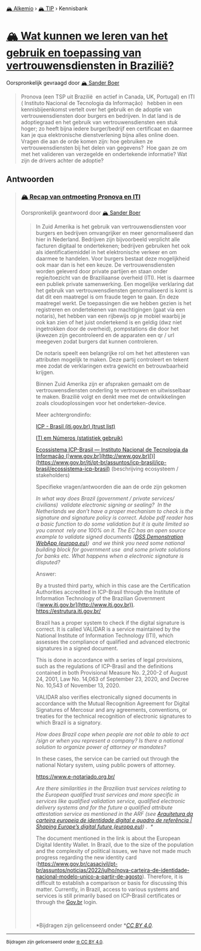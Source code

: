 [🏔️ Alkemio](https://welcome.alkem.io/) › [🏔️ TIP](https://alkem.io/tip/dashboard) › Kennisbank
# [🏔️ Wat kunnen we leren van het gebruik en toepassing van vertrouwensdiensten in Brazilië?](https://alkem.io/tip/collaboration/watkunnenweleren-7455)
Oorspronkelijk gevraagd door [🏔️ Sander Boer](https://alkem.io/user/sander-boer-499)
>Pronova (een TSP uit Brazilië  en actief in Canada, UK, Portugal) en ITI ( Instituto Nacional de Tecnologia da Informação)   hebben in een kennisbijeenkomst vertelt over het gebruik en de adoptie van vertrouwensdiensten door burgers en bedrijven. In dat land is de adoptiegraad en het gebruik van vertrouwensdiensten een stuk hoger; zo heeft bijna iedere burger/bedrijf een certificaat en daarmee kan je qua elektronische dienstverlening bijna alles online doen. Vragen die aan de orde komen zijn: hoe gebruiken ze vertrouwensdiensten bij het delen van gegevens?  Hoe gaan ze om met het valideren van verzegelde en ondertekende informatie? Wat zijn de drivers achter de adoptie?
## Antwoorden
>### [🏔️ Recap van ontmoeting Pronova en ITI](https://alkem.io/tip/collaboration/watkunnenweleren-7455/posts/recapvanontmoeting-4331)
>Oorspronkelijk geantwoord door [🏔️ Sander Boer](https://alkem.io/tip/collaboration/watkunnenweleren-7455/posts/recapvanontmoeting-4331)
>>In Zuid Amerika is het gebruik van vertrouwensdiensten voor burgers en bedrijven omvangrijker en meer genormaliseerd dan hier in Nederland. Bedrijven zijn bijvoorbeeld verplicht alle facturen digitaal te ondertekenen; bedrijven gebruiken het ook als identificatiemiddel in het elektronische verkeer en om daarmee te handelen. Voor burgers bestaat deze mogelijkheid ook maar dan is het een keuze. De vertrouwensdiensten worden geleverd door private partijen en staan onder regie/toezicht van de Braziliaanse overheid (ITI). Het is daarmee een publiek private samenwerking. Een mogelijke verklaring dat het gebruik van vertrouwensdiensten genormaliseerd is komt is dat dit een maatregel is om fraude tegen te gaan. En deze maatregel werkt. De toepassingen die we hebben gezien is het registreren en ondertekenen van machtigingen (gaat via een notaris), het hebben van een rijbewijs op je mobiel waarbij je ook kan zien of het juist ondertekend is en geldig (dwz niet ingetrokken door de overheid), pompstations die door het ijkwezen zijn gecontroleerd en de apparaten een qr / url meegeven zodat burgers dat kunnen controleren.
>>
>>De notaris speelt een belangrijke rol om het het attesteren van attributen mogelijk te maken. Deze partij controleert en tekent mee zodat de verklaringen extra gewicht en betrouwbaarheid krijgen.
>>
>>Binnen Zuid Amerika zijn er afspraken gemaakt om de vertrouwensdiensten onderling te vertrouwen en uitwisselbaar te maken. Brazilië volgt en denkt mee met de ontwikkelingen zoals cloudoplossingen voor het onderteken-device.
>>
>>Meer achtergrondinfo:
>>
>>[ICP - Brasil (](https://estrutura.iti.gov.br/)[iti.gov.br](http://iti.gov.br)[) (trust list)](https://estrutura.iti.gov.br/)
>>
>>[ITI em Números (statistiek gebruik)](https://numeros.iti.gov.br/)
>>
>>[Ecossistema ICP-Brasil — Instituto Nacional de Tecnologia da Informação (](https://www.gov.br/iti/pt-br/assuntos/icp-brasil/icp-brasil/ecossistema-icp-brasil)[www.gov.br](http://www.gov.br)[)](https://www.gov.br/iti/pt-br/assuntos/icp-brasil/icp-brasil/ecossistema-icp-brasil) (beschrijving ecosysteem / stakeholders)
>>
>>Specifieke vragen/antwoorden die aan de orde zijn gekomen
>>
>>*In what way does Brazil (government / private services/ civilians)  validate electronic signing or sealing?  In the Netherlands we don’t have a proper mechanism to check is the signature and signature policy is correct. Adobe pdf reader has a basic function to do some validation but it is quite limited so you cannot  rely one 100% on it. The EC has an open source example to validate signed documents (*[*DSS Demonstration WebApp (*](https://ec.europa.eu/digital-building-blocks/DSS/webapp-demo/validation)[*europa.eu*](http://europa.eu)[*)*](https://ec.europa.eu/digital-building-blocks/DSS/webapp-demo/validation)*)  and we think you need some national building block for government use  and some private solutions for banks etc. What happens when a electronic signature is disputed?*
>>
>>Answer:
>>
>>By a trusted third party, which in this case are the Certification Authorities accredited in ICP-Brasil through the Institute of Information Technology of the Brazilian Government ([www.iti.gov.br](http://www.iti.gov.br)). <https://estrutura.iti.gov.br/>
>>
>>Brazil has a proper system to check if the digital signature is correct. It is called VALIDAR is a service maintained by the National Institute of Information Technology (ITI), which assesses the compliance of qualified and advanced electronic signatures in a signed document.
>>
>>This is done in accordance with a series of legal provisions, such as the regulations of ICP-Brasil and the definitions contained in both Provisional Measure No. 2,200-2 of August 24, 2001, Law No. 14,063 of September 23, 2020, and Decree No. 10,543 of November 13, 2020.
>>
>>VALIDAR also verifies electronically signed documents in accordance with the Mutual Recognition Agreement for Digital Signatures of Mercosur and any agreements, conventions, or treaties for the technical recognition of electronic signatures to which Brazil is a signatory.
>>
>>*How does Brazil cope when people are not able to able to act /sign or when you represent a company? Is there a national solution to organize power of attorney or mandates?*
>>
>>In these cases, the service can be carried out through the national Notary system, using public powers of attorney.
>>
>><https://www.e-notariado.org.br/>
>>
>>*Are there similarities in the Brazilian trust services relating to the European qualified trust services and more specific in services like qualified validation service, qualified electronic delivery systems and for the future a qualified attribute attestation service as mentioned in the ARF (see *[*Arquitetura da carteira europeia de identidade digital e quadro de referência | Shaping Europe’s digital future (*](https://digital-strategy.ec.europa.eu/pt/library/european-digital-identity-wallet-architecture-and-reference-framework)[*europa.eu*](http://europa.eu)[*)*](https://digital-strategy.ec.europa.eu/pt/library/european-digital-identity-wallet-architecture-and-reference-framework)*) .  \**
>>
>>The document mentioned in the link is about the European Digital Identity Wallet. In Brazil, due to the size of the population and the complexity of political issues, we have not made much progress regarding the new identity card (<https://www.gov.br/casacivil/pt-br/assuntos/noticias/2022/julho/nova-carteira-de-identidade-nacional-modelo-unico-a-partir-de-agosto>). Therefore, it is difficult to establish a comparison or basis for discussing this matter. Currently, in Brazil, access to various systems and services is still primarily based on ICP-Brasil certificates or through the [Gov.br](http://Gov.br) login.
>>
>><br>
>>
>>\*Bijdragen zijn gelicenseerd onder \*[*CC BY 4.0*](https://creativecommons.org/licenses/by/4.0/deed.nl).
* * *
<small>Bijdragen zijn gelicenseerd onder [🌐 CC BY 4.0](https://creativecommons.org/licenses/by/4.0/deed.nl).</small>
